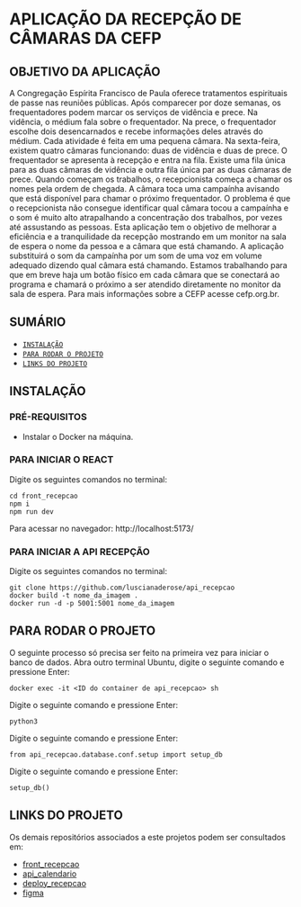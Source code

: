 # APLICAÇÃO DA RECEPÇÃO DE CÂMARAS DA CEFP

## OBJETIVO DA APLICAÇÃO

A Congregação Espírita Francisco de Paula oferece tratamentos espirituais de passe nas reuniões públicas. Após comparecer por doze semanas, os frequentadores podem marcar os serviços de vidência e prece. Na vidência, o médium fala sobre o frequentador. Na prece, o frequentador escolhe dois desencarnados e recebe informações deles através do médium. Cada atividade é feita em uma pequena câmara. Na sexta-feira, existem quatro câmaras funcionando: duas de vidência e duas de prece. O frequentador se apresenta à recepção e entra na fila. Existe uma fila única para as duas câmaras de vidência e outra fila única par as duas câmaras de prece. Quando começam os trabalhos, o recepcionista começa a chamar os nomes pela ordem de chegada. A câmara toca uma campaínha avisando que está disponível para chamar o próximo frequentador. O problema é que o recepcionista não consegue identificar qual câmara tocou a campaínha e o som é muito alto atrapalhando a concentração dos trabalhos, por vezes até assustando as pessoas. Esta aplicação tem o objetivo de melhorar a eficiência e a tranquilidade da recepção mostrando em um monitor na sala de espera o nome da pessoa e a câmara que está chamando. A aplicação substituirá o som da campaínha por um som de uma voz em volume adequado dizendo qual câmara está chamando. Estamos trabalhando para que em breve haja um botão físico em cada câmara que se conectará ao programa e chamará o próximo a ser atendido diretamente no monitor da sala de espera. Para mais informações sobre a CEFP acesse cefp.org.br.

## SUMÁRIO

- [`INSTALAÇÃO`](#INSTALAÇÃO)
- [`PARA RODAR O PROJETO`](#PARA-RODAR-O-PROJETO)
- [`LINKS DO PROJETO`](#LINKS-DO-PROJETO)

## INSTALAÇÃO

### PRÉ-REQUISITOS

- Instalar o Docker na máquina.

### PARA INICIAR O REACT

Digite os seguintes comandos no terminal:

```
cd front_recepcao
npm i
npm run dev
```

Para acessar no navegador:
http://localhost:5173/

### PARA INICIAR A API RECEPÇÃO

Digite os seguintes comandos no terminal:

```
git clone https://github.com/luscianaderose/api_recepcao
docker build -t nome_da_imagem .
docker run -d -p 5001:5001 nome_da_imagem
```


## PARA RODAR O PROJETO
O seguinte processo só precisa ser feito na primeira vez para iniciar o banco de dados. Abra outro terminal Ubuntu, digite o seguinte comando e pressione Enter:
```
docker exec -it <ID do container de api_recepcao> sh
```

Digite o seguinte comando e pressione Enter:
```
python3
```

Digite o seguinte comando e pressione Enter:
```
from api_recepcao.database.conf.setup import setup_db
```

Digite o seguinte comando e pressione Enter:
```
setup_db()
```


## LINKS DO PROJETO

Os demais repositórios associados a este projetos podem ser consultados em:

- [front_recepcao](https://github.com/luscianaderose/front_recepcao)
- [api_calendario](https://github.com/luscianaderose/api_calendario)
- [deploy_recepcao](https://github.com/luscianaderose/deploy_recepcao)
- [figma](https://www.figma.com/proto/4WaxuFjrOhR8aIHIlHXuIP/prj-recepcao-cefp-01?node-id=0-1&t=XGYyK7bsqyAa5qK2-1)
